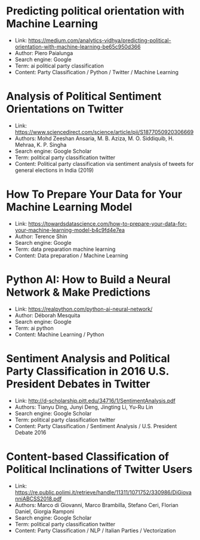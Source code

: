 # Predicting political orientation with Machine Learning
- Link: https://medium.com/analytics-vidhya/predicting-political-orientation-with-machine-learning-be65c950d366
- Author: Piero Paialunga
- Search engine: Google 
- Term: ai political party classification
- Content: Party Classification / Python / Twitter / Machine Learning

# Analysis of Political Sentiment Orientations on Twitter
- Link: https://www.sciencedirect.com/science/article/pii/S1877050920306669
- Authors: Mohd Zeeshan Ansaria, M. B. Aziza, M. O. Siddiquib, H. Mehraa, K. P. Singha
- Search engine: Google Scholar
- Term: political party classification twitter
- Content: Political party classification via sentiment analysis of tweets for general elections in India (2019)

# How To Prepare Your Data for Your Machine Learning Model
- Link: https://towardsdatascience.com/how-to-prepare-your-data-for-your-machine-learning-model-b4c9fd4e7ea
- Author: Terence Shin
- Search engine: Google
- Term: data preparation machine learning
- Content: Data preparation / Machine Learning

# Python AI: How to Build a Neural Network & Make Predictions
- Link: https://realpython.com/python-ai-neural-network/
- Author: Déborah Mesquita
- Search engine: Google
- Term: ai python
- Content: Machine Learning / Python

# Sentiment Analysis and Political Party Classification in 2016 U.S. President Debates in Twitter
- Link: http://d-scholarship.pitt.edu/34716/1/SentimentAnalysis.pdf
- Authors: Tianyu Ding, Junyi Deng, Jingting Li, Yu-Ru Lin
- Search engine: Google Scholar
- Term: political party classification twitter
- Content: Party Classification / Sentiment Analysis / U.S. President Debate 2016

# Content-based Classification of Political Inclinations of Twitter Users
- Link: https://re.public.polimi.it/retrieve/handle/11311/1071752/330986/DiGiovanniABCSS2018.pdf
- Authors: Marco di Giovanni, Marco Brambilla, Stefano Ceri, Florian Daniel, Giorgia Ramponi
- Search engine: Google Scholar
- Term: political party classification twitter
- Content: Party Classification / NLP / Italian Parties / Vectorization
